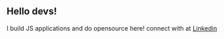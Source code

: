 ## Hello devs!
I build JS applications and do opensource here!
connect with at [Linkedin](https://www.linkedin.com/in/kishore-raja-baab55261/)
